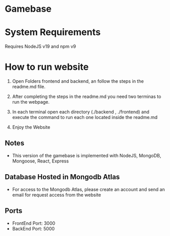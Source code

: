 # Gamebase 

# System Requirements

Requires NodeJS v19 and npm v9

# How to run website

1. Open Folders frontend and backend, an follow the steps in the readme.md file.

2. After completing the steps in the readme.md you need two terminas to run the webpage.

3. In each terminal open each directory (./backend , ./frontend) and execute the command to run each one located inside the readme.md

4. Enjoy the Website 

## Notes

- This version of the gamebase is implemented with NodeJS, MongoDB, Mongoose, React, Express 

## Database Hosted in Mongodb Atlas

- For access to the Mongodb Atlas, please create an account and send an email for request access from the website
  
## Ports
- FrontEnd Port: 3000
- BackEnd Port: 5000





